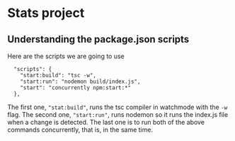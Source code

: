 # Stats project

## Understanding the package.json scripts

Here are the scripts we are going to use

```
  "scripts": {
    "start:build": "tsc -w",
    "start:run": "nodemon build/index.js",
    "start": "concurrently npm:start:*"
  },
```

The first one, `"stat:build"`, runs the tsc compiler in watchmode with the `-w` flag.
The second one, `"start:run"`, runs nodemon so it runs the index.js file when a change is detected.
The last one is to run both of the above commands concurrently, that is, in the same time.
